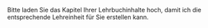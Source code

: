 Bitte laden Sie das Kapitel Ihrer Lehrbuchinhalte hoch, damit ich die entsprechende Lehreinheit für Sie erstellen kann.
